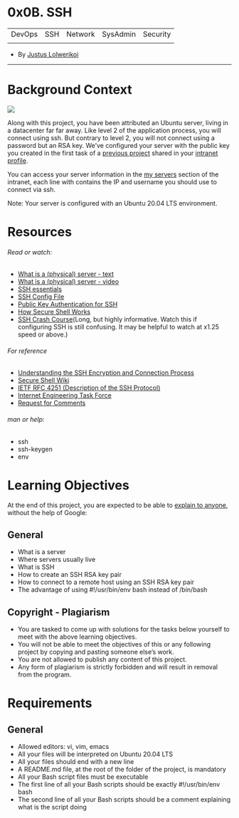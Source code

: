# 0x0B. SSH

| | | | | |
|-|-|-|-|-|
|  DevOps  |  SSH  |  Network  |  SysAdmin  | Security |
| | | | | |


- By [Justus Lolwerikoi](https://github.com/devbojack)

-------------

# Background Context
![](https://s3.amazonaws.com/intranet-projects-files/holbertonschool-sysadmin_devops/244/zPVRKhPsUP5lK.gif)

Along with this project, you have been attributed an Ubuntu server, living in a datacenter far far away. Like level 2 of the application process, you will connect using ssh. But contrary to level 2, you will not connect using a password but an RSA key. We’ve configured your server with the public key you created in the first task of a [previous project]() shared in your [intranet profile]().

You can access your server information in the [my servers]() section of the intranet, each line with contains the IP and username you should use to connect via ssh.

Note: Your server is configured with an Ubuntu 20.04 LTS environment.

# Resources
###### Read or watch:

* [What is a (physical) server - text](https://intranet.alxswe.com/rltoken/dkgW9lKiBRiUZHfq0MDJuw)
* [What is a (physical) server - video](https://intranet.alxswe.com/rltoken/AxFcTdcXUCsrVp01X_EbFA)
* [SSH essentials](https://intranet.alxswe.com/rltoken/ux0eM1QU9reNyG45b0erAQ)
* [SSH Config File](https://intranet.alxswe.com/rltoken/Rc9FpSy4ZaQWPlcWLinbNw)
* [Public Key Authentication for SSH](https://intranet.alxswe.com/rltoken/tOcxk5mtkedBM0WxyDZxTw)
* [How Secure Shell Works](https://intranet.alxswe.com/rltoken/j0atjRrVfZ6F810qmPfAzA)
* [SSH Crash Course](https://intranet.alxswe.com/rltoken/FKqd8CjxExmpWGu6xGavKw)(Long, but highly informative. Watch this if configuring SSH is still confusing. It may be helpful to watch at x1.25 speed or above.)

###### For reference
* [Understanding the SSH Encryption and Connection Process](https://intranet.alxswe.com/rltoken/JB-Vi4dR3q6nF4MBhsn8kQ)
* [Secure Shell Wiki](https://intranet.alxswe.com/rltoken/SpiYWE79Yfr_vWDg42dzCw)
* [IETF RFC 4251 (Description of the SSH Protocol)](https://intranet.alxswe.com/rltoken/f2O0OQq9tch2MYeNAzkg5w)
* [Internet Engineering Task Force](https://intranet.alxswe.com/rltoken/gd1W1UvB0KeJVWwM8BLvhA)
* [Request for Comments](https://intranet.alxswe.com/rltoken/jb-IrnQnUh-PsEDlbAU0Kw)


###### man or help:
* ssh
* ssh-keygen
* env

# Learning Objectives
At the end of this project, you are expected to be able to [explain to anyone](https://intranet.alxswe.com/rltoken/0Wgw_i87NIVCfUcRzdZgkg), without the help of Google:

## General
* What is a server
* Where servers usually live
* What is SSH
* How to create an SSH RSA key pair
* How to connect to a remote host using an SSH RSA key pair
* The advantage of using #!/usr/bin/env bash instead of /bin/bash


##  Copyright - Plagiarism
* You are tasked to come up with solutions for the tasks below yourself to meet with the above learning objectives.
* You will not be able to meet the objectives of this or any following project by copying and pasting someone else’s work.
*  You are not allowed to publish any content of this project.
* Any form of plagiarism is strictly forbidden and will result in removal from the program.


# Requirements
## General
* Allowed editors: vi, vim, emacs
* All your files will be interpreted on Ubuntu 20.04 LTS
* All your files should end with a new line
* A README.md file, at the root of the folder of the project, is mandatory
*  All your Bash script files must be executable
* The first line of all your Bash scripts should be exactly #!/usr/bin/env bash
* The second line of all your Bash scripts should be a comment explaining what is the script doing

